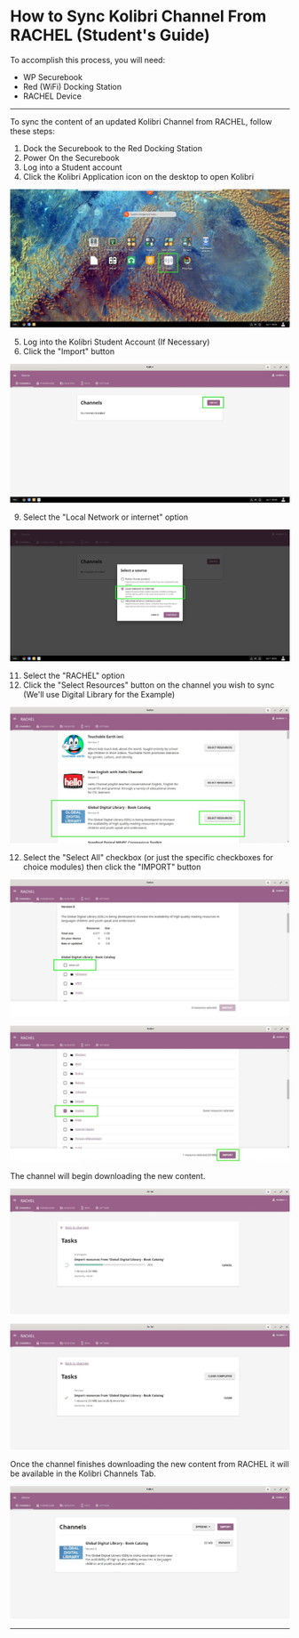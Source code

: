 # How to Sync Kolibri Channel From RACHEL (Student's Guide)

To accomplish this process, you will need:
- WP Securebook
- Red (WiFi) Docking Station
- RACHEL Device

---

To sync the content of an updated Kolibri Channel from RACHEL, follow these steps:


1. Dock the Securebook to the Red Docking Station
2. Power On the Securebook
3. Log into a Student account
4. Click the Kolibri Application icon on the desktop to open Kolibri

![01_SyncKolibri.jpg](../_resources/01_SyncKolibri.jpg)

5. Log into the Kolibri Student Account (If Necessary)
8. Click the "Import" button

![02_SyncImport.jpg](../_resources/02_SyncImport.jpg)

9.  Select the "Local Network or internet" option

![03_SyncLocal.jpg](../_resources/03_SyncLocal.jpg)

11. Select the "RACHEL" option
11. Click the "Select Resources" button on the channel you wish to sync (We'll use Digital Library for the Example)

![04_SyncChannel.jpg](../_resources/04_SyncChannel.jpg)

12. Select the "Select All" checkbox (or just the specific checkboxes for choice modules) then click the "IMPORT" button

![05_SyncSelectAll.jpg](../_resources/05_SyncSelectAll.jpg)

![06_SyncSelectOne.jpg](../_resources/06_SyncSelectOne.jpg)

The channel will begin downloading the new content.

![07_SyncDownloading.jpg](../_resources/07_SyncDownloading.jpg)

![08_SyncDownloaded.jpg](../_resources/08_SyncDownloaded.jpg)

Once the channel finishes downloading the new content from RACHEL it will be available in the Kolibri  Channels Tab.

![09_SyncReady.jpg](../_resources/09_SyncReady.jpg)

---
